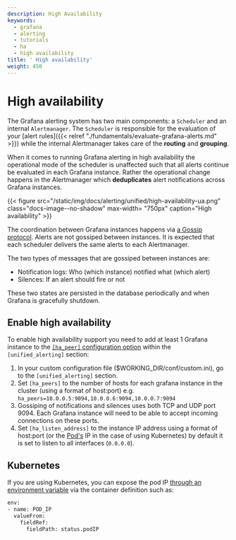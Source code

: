 ```yaml
---
description: High Availability
keywords:
  - grafana
  - alerting
  - tutorials
  - ha
  - high availability
title: ' High availability'
weight: 450
---
```


# High availability

The Grafana alerting system has two main components: a `Scheduler` and an internal `Alertmanager`. The `Scheduler` is responsible for the evaluation of your [alert rules]({{< relref "./fundamentals/evaluate-grafana-alerts.md" >}}) while the internal Alertmanager takes care of the **routing** and **grouping**.

When it comes to running Grafana alerting in high availability the operational mode of the scheduler is unaffected such that all alerts continue be evaluated in each Grafana instance. Rather the operational change happens in the Alertmanager which **deduplicates** alert notifications across Grafana instances.

{{< figure src="/static/img/docs/alerting/unified/high-availability-ua.png" class="docs-image--no-shadow" max-width= "750px" caption="High availability" >}}

The coordination between Grafana instances happens via [a Gossip protocol](https://en.wikipedia.org/wiki/Gossip_protocol). Alerts are not gossiped between instances. It is expected that each scheduler delivers the same alerts to each Alertmanager.

The two types of messages that are gossiped between instances are:

- Notification logs: Who (which instance) notified what (which alert)
- Silences: If an alert should fire or not

These two states are persisted in the database periodically and when Grafana is gracefully shutdown.

## Enable high availability

To enable high availability support you need to add at least 1 Grafana instance to the [`[ha_peer]` configuration option]({{<relref"../../administration/configuration.md#unified_alerting">}}) within the `[unified_alerting]` section:

1. In your custom configuration file ($WORKING_DIR/conf/custom.ini), go to the `[unified_alerting]` section.
2. Set `[ha_peers]` to the number of hosts for each grafana instance in the cluster (using a format of host:port) e.g. `ha_peers=10.0.0.5:9094,10.0.0.6:9094,10.0.0.7:9094`
3. Gossiping of notifications and silences uses both TCP and UDP port 9094. Each Grafana instance will need to be able to accept incoming connections on these ports.
4. Set `[ha_listen_address]` to the instance IP address using a format of host:port (or the [Pod's](https://kubernetes.io/docs/concepts/workloads/pods/) IP in the case of using Kubernetes) by default it is set to listen to all interfaces (`0.0.0.0`).

## Kubernetes

If you are using Kubernetes, you can expose the pod IP [through an environment variable](https://kubernetes.io/docs/tasks/inject-data-application/environment-variable-expose-pod-information/) via the container definition such as:

```bash
env:
- name: POD_IP
  valueFrom:
    fieldRef:
      fieldPath: status.podIP
```
